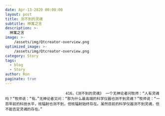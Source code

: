 ```yaml
---
date: Apr-13-2020 00:00:00
layout: post
title: 测不到的灵魂
subtitle: 神寓之言
description: >-
  神寓之言
image: >-
    /assets/img/Qtcreator-overview.png
optimized_image: >-
    /assets/img/Qtcreator-overview.png
category: Story
tags:
  - blog
  - Story
author: Ron
paginate: true
---
```


							　　416，《测不到的灵魂》 一个无神论者问牧师：“人有灵魂吗？”牧师说：“有。”无神论者又问：“那为什么最高端的科学仪器也测不到灵魂？”牧师说：“一百年前的科技水平，核辐射也测不到，但核辐射始终存在。虽然目前的科学仪器测不到灵魂，但不能否定灵魂的存在。”
							
							
						